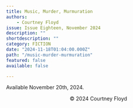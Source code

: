 ```yaml
---
title: Music, Murder, Murmuration
authors:
    - Courtney Floyd
issue: Issue Eighteen, November 2024
description: "" 
shortdescription: ""
category: FICTION
date: "2024-11-18T01:04:00.000Z"
path: "/music-murder-murmuration"
featured: false
available: false

---
```


Available November 20th, 2024.

<p style="text-align: center;">© 2024 Courtney Floyd</p>


